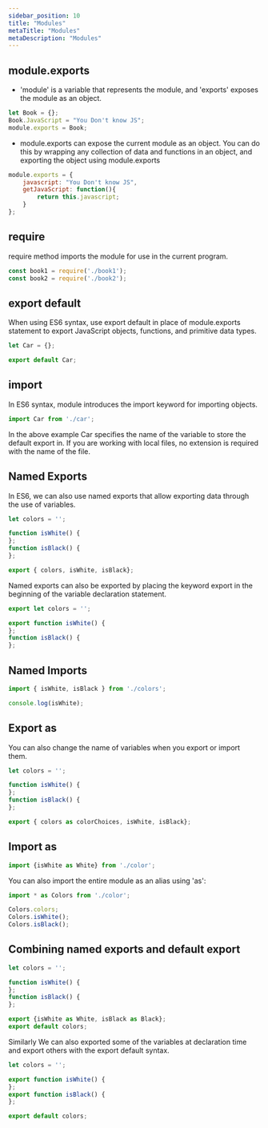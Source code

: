 ```yaml
---
sidebar_position: 10
title: "Modules"
metaTitle: "Modules"
metaDescription: "Modules"
---
```


## module.exports

* 'module' is a variable that represents the module, and 'exports' exposes the module as an object.


```javascript
let Book = {};
Book.JavaScript = "You Don't know JS";
module.exports = Book;
```


* module.exports can expose the current module as an object. You can do this by wrapping any collection of data and functions in an object, and exporting the object using module.exports


```javascript
module.exports = {
    javascript: "You Don't know JS",
    getJavaScript: function(){
        return this.javascript;
    }
};
```

## require

require method imports the module for use in the current program.

```javascript
const book1 = require('./book1'); 
const book2 = require('./book2'); 
```
## export default

When using ES6 syntax, use export default in place of module.exports statement to export JavaScript objects, functions, and primitive data types.


```javascript
let Car = {};

export default Car;
```

## import

In ES6 syntax, module introduces the import keyword for importing objects.


```javascript
import Car from './car';
```

In the above example Car specifies the name of the variable to store the default export in. If you are working with local files, no extension is required with the name of the file.

## Named Exports

In ES6, we can also use named exports that allow exporting data through the use of variables.


```javascript
let colors = '';

function isWhite() {
}; 
function isBlack() {
}; 

export { colors, isWhite, isBlack};
```

Named exports can also be exported by placing the keyword export in the beginning of the variable declaration statement.


```javascript
export let colors = '';

export function isWhite() {
}; 
function isBlack() {
}; 
```

## Named Imports


```javascript
import { isWhite, isBlack } from './colors';

console.log(isWhite);
```

## Export as 

You can also change the name of variables when you export or import them.


```javascript
let colors = '';

function isWhite() {
}; 
function isBlack() {
}; 

export { colors as colorChoices, isWhite, isBlack};
```

## Import as 


```javascript
import {isWhite as White} from './color';
```

You can also import the entire module as an alias using 'as':


```javascript
import * as Colors from './color';

Colors.colors;
Colors.isWhite();
Colors.isBlack();
```

## Combining named exports and default export


```javascript
let colors = '';

function isWhite() {
}; 
function isBlack() {
}; 

export {isWhite as White, isBlack as Black};
export default colors;
```

Similarly We can also exported some of the variables at declaration time and export others with the export default syntax.


```javascript
let colors = '';

export function isWhite() {
}; 
export function isBlack() {
}; 

export default colors;

```